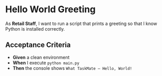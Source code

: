 # Hello World Greeting

As **Retail Staff**, I want to run a script that prints a greeting so that I know Python is installed correctly.

## Acceptance Criteria
- **Given** a clean environment
- **When** I execute `python main.py`
- **Then** the console shows `What TaskMate – Hello, World!`
